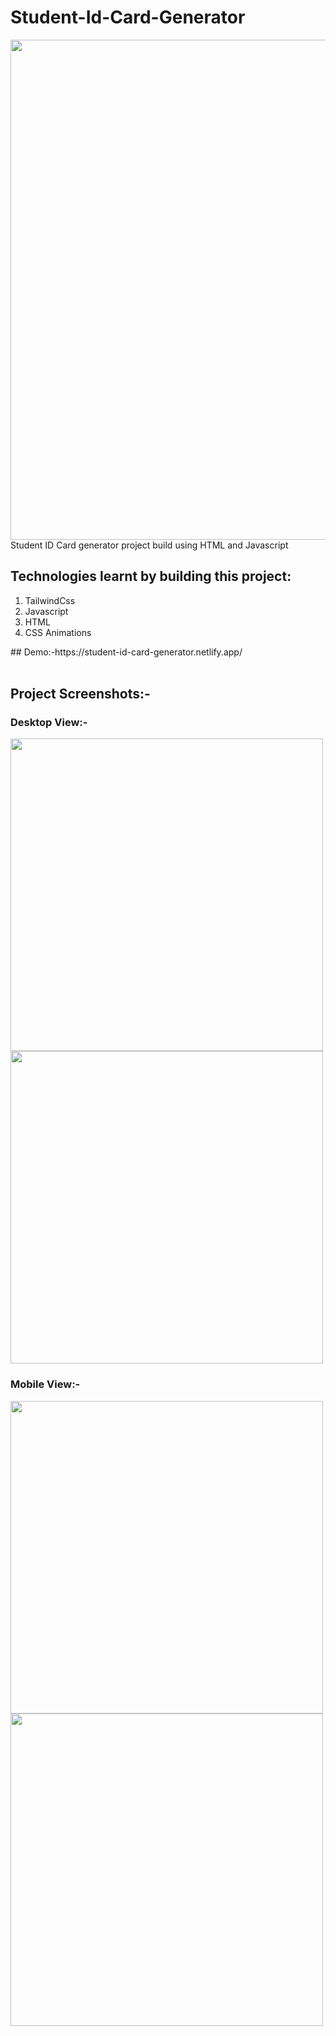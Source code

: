 # Student-Id-Card-Generator
<img src="https://socialify.git.ci/Sumitkmr13/student-id-card-generator/image?font=Inter&language=1&owner=1&pattern=Circuit%20Board&stargazers=1&theme=Dark" width="800px">
Student ID Card generator project build using HTML and Javascript

<h2>Technologies learnt by building this project:</h2>
<ol>
  <li>TailwindCss</li>

 <li>Javascript</li>

  <li>HTML</li>
 
  <li>CSS Animations</li>
  </ol>
## Demo:-https://student-id-card-generator.netlify.app/
<br></br>
<h2>Project Screenshots:-</h2>
<h3>Desktop View:-</h3>
<div><span><img src="https://res.cloudinary.com/dhfpcwwq0/image/upload/v1627650508/project/Screenshot_23_cqcvnm.png" width="500px"></span>
  <span><img src="https://res.cloudinary.com/dhfpcwwq0/image/upload/v1627650508/project/Screenshot_24_uz7mwo.png" width="500px"></span></div>
  
<h3>Mobile View:-</h3>
<div><span><img src="https://res.cloudinary.com/dhfpcwwq0/image/upload/v1627650508/project/Screenshot_25_tgitwi.png" height="500px"></span>
  <span><img src="https://res.cloudinary.com/dhfpcwwq0/image/upload/v1627650508/project/Screenshot_26_k6uxbw.png" height="500px"></span></div>

